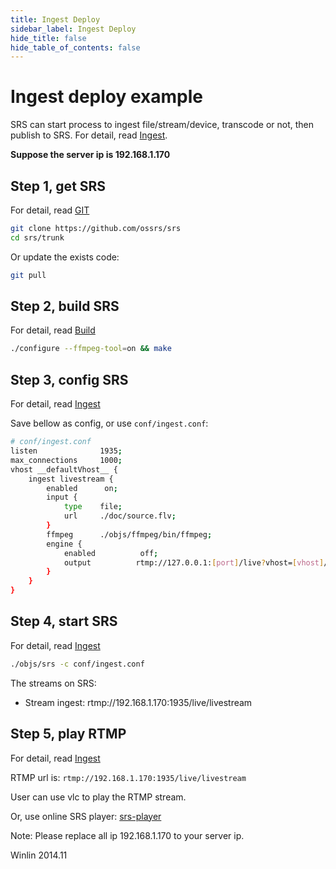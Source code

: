 ```yaml
---
title: Ingest Deploy
sidebar_label: Ingest Deploy
hide_title: false
hide_table_of_contents: false
---
```


# Ingest deploy example

SRS can start process to ingest file/stream/device, transcode or not,
then publish to SRS. For detail, read [Ingest](https://github.com/ossrs/srs/wiki/v4_EN_Ingest).

**Suppose the server ip is 192.168.1.170**

## Step 1, get SRS

For detail, read [GIT](https://github.com/ossrs/srs/wiki/v4_EN_Git)

```bash
git clone https://github.com/ossrs/srs
cd srs/trunk
```

Or update the exists code:

```bash
git pull
```

## Step 2, build SRS

For detail, read [Build](https://github.com/ossrs/srs/wiki/v4_EN_Build)

```bash
./configure --ffmpeg-tool=on && make
```

## Step 3, config SRS

For detail, read [Ingest](https://github.com/ossrs/srs/wiki/v4_EN_Ingest)

Save bellow as config, or use `conf/ingest.conf`:

```bash
# conf/ingest.conf
listen              1935;
max_connections     1000;
vhost __defaultVhost__ {
    ingest livestream {
        enabled      on;
        input {
            type    file;
            url     ./doc/source.flv;
        }
        ffmpeg      ./objs/ffmpeg/bin/ffmpeg;
        engine {
            enabled          off;
            output          rtmp://127.0.0.1:[port]/live?vhost=[vhost]/livestream;
        }
    }
}
```

## Step 4, start SRS

For detail, read [Ingest](https://github.com/ossrs/srs/wiki/v4_EN_Ingest)

```bash
./objs/srs -c conf/ingest.conf
```

The streams on SRS:
* Stream ingest: rtmp://192.168.1.170:1935/live/livestream

## Step 5, play RTMP

For detail, read [Ingest](https://github.com/ossrs/srs/wiki/v4_EN_Ingest)

RTMP url is: `rtmp://192.168.1.170:1935/live/livestream`

User can use vlc to play the RTMP stream.

Or, use online SRS player: [srs-player][srs-player]

Note: Please replace all ip 192.168.1.170 to your server ip.

Winlin 2014.11

[nginx]: http://192.168.1.170:8080/nginx.html
[srs-player]: http://ossrs.net/srs.release/trunk/research/players/srs_player.html?vhost=__defaultVhost__&autostart=true&server=192.168.1.170&app=live&stream=livestream&port=1935
[srs-player-19350]: http://ossrs.net/srs.release/trunk/research/players/srs_player.html?vhost=__defaultVhost__&autostart=true&server=192.168.1.170&app=live&stream=livestream&port=19350
[srs-player-ff]: http://ossrs.net/srs.release/trunk/research/players/srs_player.html?vhost=__defaultVhost__&autostart=true&server=192.168.1.170&app=live&stream=livestream_ff
[jwplayer]: http://ossrs.net/srs.release/trunk/research/players/srs_player.html?app=live&stream=livestream.m3u8&server=192.168.1.170&port=8080&autostart=true&vhost=192.168.1.170&schema=http&hls_autostart=true&hls_port=8080
[jwplayer-ff]: http://ossrs.net/srs.release/trunk/research/players/srs_player.html?app=live&stream=livestream_ff.m3u8&server=192.168.1.170&port=8080&autostart=true&vhost=192.168.1.170&schema=http&hls_autostart=true&hls_port=8080